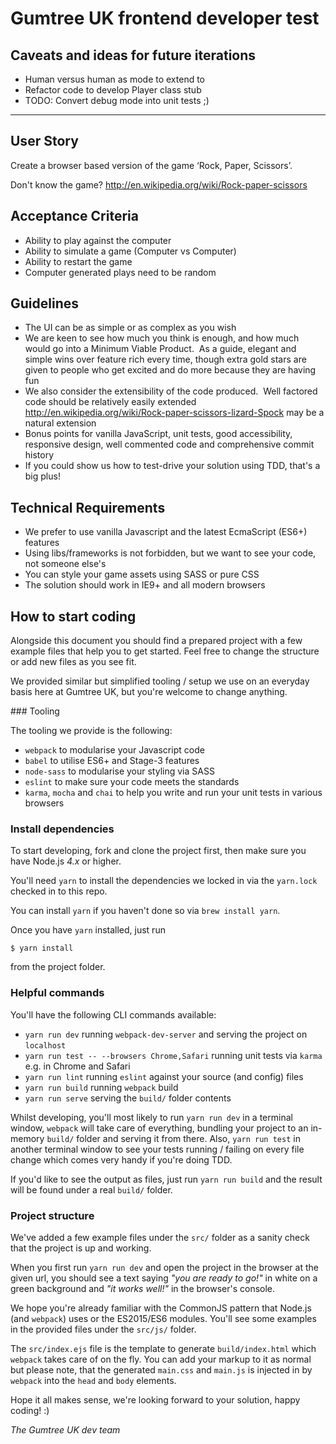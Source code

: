 # Gumtree UK frontend developer test

## Caveats and ideas for future iterations

* Human versus human as mode to extend to
* Refactor code to develop Player class stub
* TODO: Convert debug mode into unit tests ;)

----------------------------------------------------------------------

## User Story

Create a browser based version of the game ‘Rock, Paper, Scissors’.

Don't know the game? http://en.wikipedia.org/wiki/Rock-paper-scissors

## Acceptance Criteria

- Ability to play against the computer
- Ability to simulate a game (Computer vs Computer)
- Ability to restart the game
- Computer generated plays need to be random

## Guidelines

- The UI can be as simple or as complex as you wish
- We are keen to see how much you think is enough, and how much would go into a Minimum Viable Product.  As a guide, elegant and simple wins over feature rich every time, though extra gold stars are given to people who get excited and do more because they are having fun
- We also consider the extensibility of the code produced.  Well factored code should be relatively easily extended http://en.wikipedia.org/wiki/Rock-paper-scissors-lizard-Spock may be a natural extension
- Bonus points for vanilla JavaScript, unit tests, good accessibility, responsive design, well commented code and comprehensive commit history
- If you could show us how to test-drive your solution using TDD, that's a big plus!

## Technical Requirements

- We prefer to use vanilla Javascript and the latest EcmaScript (ES6+) features
- Using libs/frameworks is not forbidden, but we want to see your code, not someone else's
- You can style your game assets using SASS or pure CSS
- The solution should work in IE9+ and all modern browsers

## How to start coding

Alongside this document you should find a prepared project with a few example files that help you to get started. Feel free to change the structure or add new files as you see fit.

We provided similar but simplified tooling / setup we use on an everyday basis here at Gumtree UK, but you're welcome to change anything.

### Tooling

The tooling we provide is the following:

- `webpack` to modularise your Javascript code
- `babel` to utilise ES6+ and Stage-3 features
- `node-sass` to modularise your styling via SASS
- `eslint` to make sure your code meets the standards
- `karma`, `mocha` and `chai` to help you write and run your unit tests in various browsers

### Install dependencies

To start developing, fork and clone the project first, then make sure you have Node.js *4.x* or higher.

You'll need `yarn` to install the dependencies we locked in via the `yarn.lock` checked in to this repo.

You can install `yarn` if you haven't done so via `brew install yarn`.

Once you have `yarn` installed, just run

```
$ yarn install
```

from the project folder.

### Helpful commands

You'll have the following CLI commands available:

- `yarn run dev` running `webpack-dev-server` and serving the project on `localhost`
- `yarn run test -- --browsers Chrome,Safari` running unit tests via `karma` e.g. in Chrome and Safari
- `yarn run lint` running `eslint` against your source (and config) files
- `yarn run build` running `webpack` build
- `yarn run serve` serving the `build/` folder contents

Whilst developing, you'll most likely to run `yarn run dev` in a terminal window, `webpack` will take care of everything, bundling your project to an in-memory `build/` folder and serving it from there. Also, `yarn run test` in another terminal window to see your tests running / failing on every file change which comes very handy if you're doing TDD.

If you'd like to see the output as files, just run `yarn run build` and the result will be found under a real `build/` folder.

### Project structure

We've added a few example files under the `src/` folder as a sanity check that the project is up and working.

When you first run `yarn run dev` and open the project in the browser at the given url, you should see a text saying *"you are ready to go!"* in white on a green background and *"it works well!"* in the browser's console.

We hope you're already familiar with the CommonJS pattern that Node.js (and `webpack`) uses or the ES2015/ES6 modules. You'll see some examples in the provided files under the `src/js/` folder.

The `src/index.ejs` file is the template to generate `build/index.html` which `webpack` takes care of on the fly. You can add your markup to it as normal but please note, that the generated `main.css` and `main.js` is injected in by `webpack` into the `head` and `body` elements.

Hope it all makes sense, we're looking forward to your solution, happy coding! :)

*The Gumtree UK dev team*
